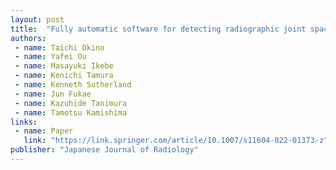 ```yaml
---
layout: post
title:  "Fully automatic software for detecting radiographic joint space narrowing progression in rheumatoid arthritis: phantom study and comparison with visual assessment"
authors:
 - name: Taichi Okino
 - name: Yafei Ou
 - name: Masayuki Ikebe
 - name: Kenichi Tamura
 - name: Kenneth Sutherland
 - name: Jun Fukae
 - name: Kazuhide Tanimura
 - name: Tamotsu Kamishima
links:
 - name: Paper
   link: "https://link.springer.com/article/10.1007/s11604-022-01373-z"
publisher: "Japanese Journal of Radiology"
---
```


